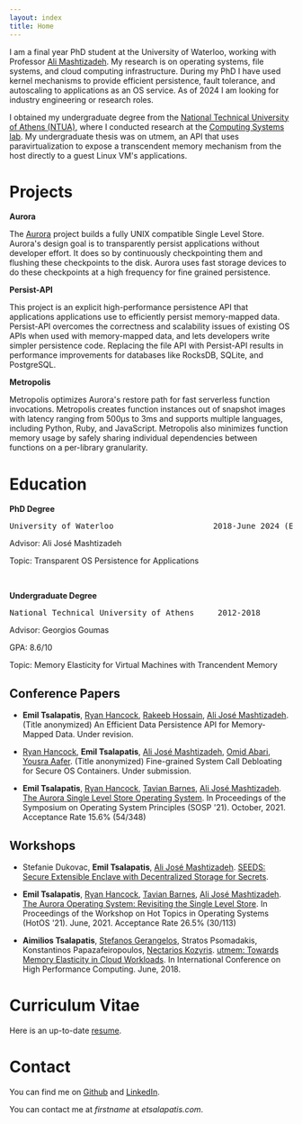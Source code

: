 ```yaml
---
layout: index
title: Home
---
```


I am a final year PhD student at the University of Waterloo, working with Professor [Ali Mashtizadeh](https://rcs.uwaterloo.ca/~ali). My research is on operating systems, file systems, and cloud computing infrastructure. During my PhD I have used kernel mechanisms to provide efficient persistence, fault tolerance, and autoscaling to applications as an OS service. As of 2024 I am looking for industry engineering or research roles.

I obtained my undergraduate degree from the [National Technical University of Athens (NTUA)](https://www.ntua.gr/en), where I conducted research at the [Computing Systems lab](research.cslab.ece.ntua.gr). My undergraduate thesis was on utmem, an API that uses paravirtualization to expose a transcendent memory mechanism from the host directly to a guest Linux VM's applications.

# Projects

**Aurora**

The [Aurora](https://rcs.uwaterloo.ca/aurora/) project builds a fully UNIX compatible Single Level Store. Aurora's design goal is to transparently persist applications without developer effort. It does so by continuously checkpointing them and flushing these checkpoints to the disk. Aurora uses fast storage devices to do these checkpoints at a high frequency for fine grained persistence. 

**Persist-API**

This project is an explicit high-performance persistence API that applications applications use to efficiently persist memory-mapped data. Persist-API overcomes the correctness and scalability issues of existing OS APIs when used with memory-mapped data, and lets developers write simpler persistence code. Replacing the file API with Persist-API results in performance improvements for databases like RocksDB, SQLite, and PostgreSQL.

**Metropolis**

Metropolis optimizes Aurora's restore path for fast serverless function invocations. Metropolis creates function instances out of snapshot images with latency ranging from 500μs to 3ms and supports multiple languages, including Python, Ruby, and JavaScript. Metropolis also minimizes function memory usage by safely sharing individual dependencies between functions on a per-library granularity.


# Education

**PhD Degree**
<pre>University of Waterloo                     2018-June 2024 (Expected)</pre>

Advisor: Ali José Mashtizadeh

Topic: Transparent OS Persistence for Applications

<br />

**Undergraduate Degree**

<pre>National Technical University of Athens     2012-2018</pre>

Advisor: Georgios Goumas

GPA: 8.6/10

Topic: Memory Elasticity for Virtual Machines with Trancendent Memory


## Conference Papers

*  **Emil Tsalapatis**, [Ryan Hancock](https://rcs.uwaterloo.ca/~ryan), [Rakeeb Hossain](https://rakeeb-hossain.github.io), [Ali José Mashtizadeh](https://rcs.uwaterloo.ca/~ali). (Title anonymized) An Efficient Data Persistence API for Memory-Mapped Data. Under revision.

*  [Ryan Hancock](https://rcs.uwaterloo.ca/~ryan), **Emil Tsalapatis**, [Ali José Mashtizadeh](https://rcs.uwaterloo.ca/~ali), [Omid Abari](https://web.cs.ucla.edu/~omid), [Yousra Aafer](https://cs.uwaterloo.ca/~yaafer). (Title anonymized) Fine-grained System Call Debloating for Secure OS Containers. Under submission.

* **Emil Tsalapatis**, [Ryan Hancock](https://rcs.uwaterloo.ca/~ryan), [Tavian Barnes](https://tavianator.com), [Ali José Mashtizadeh](https://rcs.uwaterloo.ca/~ali). [The Aurora Single Level Store Operating System](/assets/pdf/aurora-sosp.pdf). In Proceedings of the Symposium on Operating System Principles (SOSP '21). October, 2021. Acceptance Rate 15.6% (54/348)

## Workshops

* Stefanie Dukovac, **Emil Tsalapatis**, [Ali José Mashtizadeh](https://rcs.uwaterloo.ca/~ali). [SEEDS: Secure Extensible Enclave with Decentralized Storage for Secrets](/assets/pdf/seeds-systex.pdf).

* **Emil Tsalapatis**, [Ryan Hancock](https://rcs.uwaterloo.ca/~ryan), [Tavian Barnes](https://tavianator.com), [Ali José Mashtizadeh](https://rcs.uwaterloo.ca/~ali). [The Aurora Operating System: Revisiting the Single Level Store](/assets/pdf/aurora-hotos.pdf). In Proceedings of the Workshop on Hot Topics in Operating Systems (HotOS '21). June, 2021. Acceptance Rate 26.5% (30/113)

* **Aimilios Tsalapatis**, [Stefanos Gerangelos](http://www.cslab.ece.ntua.gr/~sgerag), Stratos Psomadakis, Konstantinos Papazafeiropoulos, [Nectarios Kozyris](http://www.cslab.ece.ntua.gr/~nkoziris). [utmem: Towards Memory Elasticity in Cloud Workloads](/assets/pdf/utmem.pdf).
In International Conference on High Performance Computing. June, 2018.

# Curriculum Vitae

Here is an up-to-date [resume](assets/pdf/tsalapatis_cv.pdf).

# Contact 

You can find me on [Github](https://github.com/etsal) and [LinkedIn](https://www.linkedin.com/in/emil-tsalapatis-41ab40b1).

You can contact me at *firstname* at *etsalapatis.com*.
